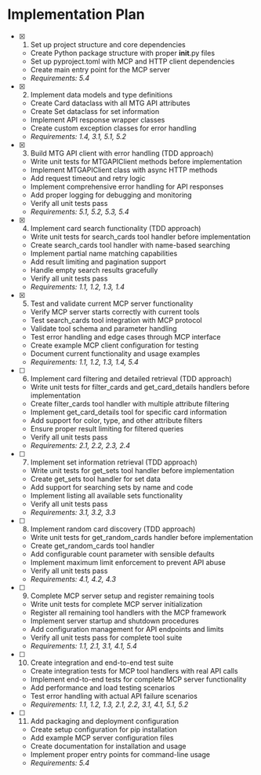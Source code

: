 # Implementation Plan

- [x] 1. Set up project structure and core dependencies

  - Create Python package structure with proper **init**.py files
  - Set up pyproject.toml with MCP and HTTP client dependencies
  - Create main entry point for the MCP server
  - _Requirements: 5.4_

- [x] 2. Implement data models and type definitions

  - Create Card dataclass with all MTG API attributes
  - Create Set dataclass for set information
  - Implement API response wrapper classes
  - Create custom exception classes for error handling
  - _Requirements: 1.4, 3.1, 5.1, 5.2_

- [x] 3. Build MTG API client with error handling (TDD approach)

  - Write unit tests for MTGAPIClient methods before implementation
  - Implement MTGAPIClient class with async HTTP methods
  - Add request timeout and retry logic
  - Implement comprehensive error handling for API responses
  - Add proper logging for debugging and monitoring
  - Verify all unit tests pass
  - _Requirements: 5.1, 5.2, 5.3, 5.4_

- [x] 4. Implement card search functionality (TDD approach)

  - Write unit tests for search_cards tool handler before implementation
  - Create search_cards tool handler with name-based searching
  - Implement partial name matching capabilities
  - Add result limiting and pagination support
  - Handle empty search results gracefully
  - Verify all unit tests pass
  - _Requirements: 1.1, 1.2, 1.3, 1.4_

- [x] 5. Test and validate current MCP server functionality

  - Verify MCP server starts correctly with current tools
  - Test search_cards tool integration with MCP protocol
  - Validate tool schema and parameter handling
  - Test error handling and edge cases through MCP interface
  - Create example MCP client configuration for testing
  - Document current functionality and usage examples
  - _Requirements: 1.1, 1.2, 1.3, 1.4, 5.4_

- [ ] 6. Implement card filtering and detailed retrieval (TDD approach)

  - Write unit tests for filter_cards and get_card_details handlers before implementation
  - Create filter_cards tool handler with multiple attribute filtering
  - Implement get_card_details tool for specific card information
  - Add support for color, type, and other attribute filters
  - Ensure proper result limiting for filtered queries
  - Verify all unit tests pass
  - _Requirements: 2.1, 2.2, 2.3, 2.4_

- [ ] 7. Implement set information retrieval (TDD approach)

  - Write unit tests for get_sets tool handler before implementation
  - Create get_sets tool handler for set data
  - Add support for searching sets by name and code
  - Implement listing all available sets functionality
  - Verify all unit tests pass
  - _Requirements: 3.1, 3.2, 3.3_

- [ ] 8. Implement random card discovery (TDD approach)

  - Write unit tests for get_random_cards handler before implementation
  - Create get_random_cards tool handler
  - Add configurable count parameter with sensible defaults
  - Implement maximum limit enforcement to prevent API abuse
  - Verify all unit tests pass
  - _Requirements: 4.1, 4.2, 4.3_

- [ ] 9. Complete MCP server setup and register remaining tools

  - Write unit tests for complete MCP server initialization
  - Register all remaining tool handlers with the MCP framework
  - Implement server startup and shutdown procedures
  - Add configuration management for API endpoints and limits
  - Verify all unit tests pass for complete tool suite
  - _Requirements: 1.1, 2.1, 3.1, 4.1, 5.4_

- [ ] 10. Create integration and end-to-end test suite

  - Create integration tests for MCP tool handlers with real API calls
  - Implement end-to-end tests for complete MCP server functionality
  - Add performance and load testing scenarios
  - Test error handling with actual API failure scenarios
  - _Requirements: 1.1, 1.2, 1.3, 2.1, 2.2, 3.1, 4.1, 5.1, 5.2_

- [ ] 11. Add packaging and deployment configuration
  - Create setup configuration for pip installation
  - Add example MCP server configuration files
  - Create documentation for installation and usage
  - Implement proper entry points for command-line usage
  - _Requirements: 5.4_
